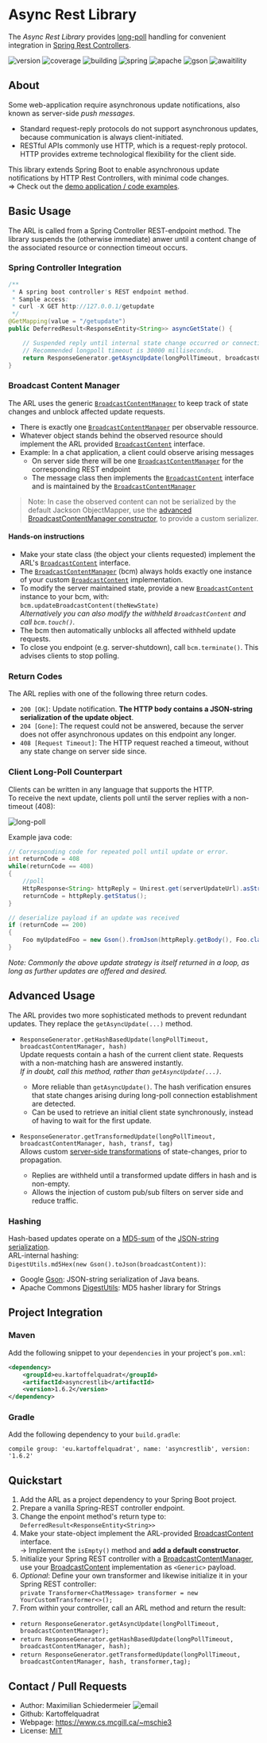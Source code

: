

# Async Rest Library

The *Async Rest Library* provides [long-poll](https://en.wikipedia.org/wiki/Push_technology#Long_polling) handling for convenient integration in [Spring Rest Controllers](https://spring.io/projects/spring-boot).  

![version](https://img.shields.io/badge/version-1.6.2-brightgreen)
![coverage](https://img.shields.io/badge/coverage-100%25-brightgreen)
![building](https://img.shields.io/badge/build-passing-brightgreen)
![spring](https://img.shields.io/badge/Spring%20Boot-2.1.7-blue)
![apache](https://img.shields.io/badge/Commons%20Codec-1.9-blue)
![gson](https://img.shields.io/badge/Gson-2.8.6-blue)
![awaitility](https://img.shields.io/badge/Awaitility-4.0.2-blue)


## About

Some web-application require asynchronous update notifications, also known as server-side *push messages*.

 * Standard request-reply protocols do not support asynchronous updates, because communication is always client-initiated.
 * RESTful APIs commonly use HTTP, which is a request-reply protocol. HTTP provides extreme technological flexibility for the client side.

This library extends Spring Boot to enable asynchronous update notifications by HTTP Rest Controllers, with minimal code changes.  
=> Check out the [demo application / code examples](https://github.com/kartoffelquadrat/AsyncRestDemo).

## Basic Usage

The ARL is called from a Spring Controller REST-endpoint method. The library suspends the (otherwise immediate) anwer until a content change of the associated resource or connection timeout occurs.  

### Spring Controller Integration
```java
/**
 * A spring boot controller's REST endpoint method.
 * Sample access:
 * curl -X GET http://127.0.0.1/getupdate
 */
@GetMapping(value = "/getupdate")
public DeferredResult<ResponseEntity<String>> asyncGetState() {

    // Suspended reply until internal state change occurred or connection has timed out.
    // Recommended longpoll timeout is 30000 milliseconds.
    return ResponseGenerator.getAsyncUpdate(longPollTimeout, broadcastContentManager);
}
```

### Broadcast Content Manager

The ARL uses the generic [```BroadcastContentManager```](https://kartoffelquadrat.github.io/AsyncRestLib/eu/kartoffelquadrat/asyncrestlib/BroadcastContentManager.html) to keep track of state changes and unblock affected update requests.  

 * There is exactly one [```BroadcastContentManager```](https://kartoffelquadrat.github.io/AsyncRestLib/eu/kartoffelquadrat/asyncrestlib/BroadcastContentManager.html) per observable ressource.
 * Whatever object stands behind the observed resource should implement the ARL provided [```BroadcastContent```](https://kartoffelquadrat.github.io/AsyncRestLib/eu/kartoffelquadrat/asyncrestlib/BroadcastContent.html) interface.
 * Example: In a chat application, a client could observe arising messages
    * On server side there will be one [```BroadcastContentManager```](https://kartoffelquadrat.github.io/AsyncRestLib/eu/kartoffelquadrat/asyncrestlib/BroadcastContentManager.html) for the corresponding REST endpoint
    * The message class then implements the [```BroadcastContent```](https://kartoffelquadrat.github.io/AsyncRestLib/eu/kartoffelquadrat/asyncrestlib/BroadcastContent.html) interface and is maintained by the [```BroadcastContentManager```](https://kartoffelquadrat.github.io/AsyncRestLib/eu/kartoffelquadrat/asyncrestlib/BroadcastContentManager.html)

 > Note: In case the observed content can not be serialized by the default Jackson ObjectMapper, use the [advanced BroadcastContentManager constructor](https://kartoffelquadrat.github.io/AsyncRestLib/eu/kartoffelquadrat/asyncrestlib/BroadcastContent.html), to provide a custom serializer.

#### Hands-on instructions

 * Make your state class (the object your clients requested) implement the ARL's [```BroadcastContent```](https://kartoffelquadrat.github.io/AsyncRestLib/eu/kartoffelquadrat/asyncrestlib/BroadcastContent.html) interface.
 * The [```BroadcastContentManager```](https://kartoffelquadrat.github.io/AsyncRestLib/eu/kartoffelquadrat/asyncrestlib/BroadcastContentManager.html) (bcm) always holds exactly one instance of your custom [```BroadcastContent```](https://kartoffelquadrat.github.io/AsyncRestLib/eu/kartoffelquadrat/asyncrestlib/BroadcastContent.html) implementation.
 * To modify the server maintained state, provide a new [```BroadcastContent```](https://kartoffelquadrat.github.io/AsyncRestLib/eu/kartoffelquadrat/asyncrestlib/BroadcastContent.html) instance to your bcm, with:  
```bcm.updateBroadcastContent(theNewState)```  
*Alternatively you can also modify the withheld ```BroadcastContent``` and call ```bcm.touch()```.*
 * The bcm then automatically unblocks all affected withheld update requests.
 * To close you endpoint (e.g. server-shutdown), call ```bcm.terminate()```. This advises clients to stop polling.

### Return Codes

The ARL replies with one of the following three return codes. 

 * ```200 [OK]```: Update notification. **The HTTP body contains a JSON-string serialization of the update object**.
 * ```204 [Gone]```: The request could not be answered, because the server does not offer asynchronous updates on this endpoint any longer.
 * ```408 [Request Timeout]```: The HTTP request reached a timeout, without any state change on server side since.

### Client Long-Poll Counterpart

Clients can be written in any language that supports the HTTP.  
To receive the next update, clients poll until the server replies with a non-timeout (408):

![long-poll](long-poll.png)

Example java code:

```java
// Corresponding code for repeated poll until update or error.
int returnCode = 408
while(returnCode == 408)
{
    //poll
    HttpResponse<String> httpReply = Unirest.get(serverUpdateUrl).asString();
    returnCode = httpReply.getStatus();
}

// deserialize payload if an update was received
if (returnCode == 200)
{
    Foo myUpdatedFoo = new Gson().fromJson(httpReply.getBody(), Foo.class));
}
```
*Note: Commonly the above update strategy is itself returned in a loop, as long as further updates are offered and desired.*


## Advanced Usage

The ARL provides two more sophisticated methods to prevent redundant updates. They replace the ```getAsyncUpdate(...)``` method.

 * ```ResponseGenerator.getHashBasedUpdate(longPollTimeout, broadcastContentManager, hash)```  
Update requests contain a hash of the current client state. Requests with a non-matching hash are answered instantly.  
*If in doubt, call this method, rather than ```getAsyncUpdate(...)```.*

   * More reliable than ```getAsyncUpdate()```. The hash verification ensures that state changes arising during long-poll connection establishment are detected.
   * Can be used to retrieve an initial client state synchronously, instead of having to wait for the first update.

 * ```ResponseGenerator.getTransformedUpdate(longPollTimeout, broadcastContentManager, hash, transf, tag)```  
Allows custom [server-side transformations](https://kartoffelquadrat.github.io/AsyncRestLib/eu/kartoffelquadrat/asyncrestlib/Transformer.html) of state-changes, prior to propagation. 
   * Replies are withheld until a transformed update differs in hash and is non-empty.
   * Allows the injection of custom pub/sub filters on server side and reduce traffic.

### Hashing

Hash-based updates operate on a [MD5-sum](https://en.wikipedia.org/wiki/MD5) of the [JSON-string serialization](https://en.wikipedia.org/wiki/JSON).  
ARL-internal hashing:  
```DigestUtils.md5Hex(new Gson().toJson(broadcastContent))```:

 * Google [Gson](https://mvnrepository.com/artifact/com.google.code.gson/gson/2.8.6): JSON-string serialization of Java beans.
 * Apache Commons [DigestUtils](https://mvnrepository.com/artifact/commons-codec/commons-codec/1.4): MD5 hasher library for Strings

## Project Integration

### Maven

Add the following snippet to your ```dependencies``` in your project's ```pom.xml```:

```xml
<dependency>
    <groupId>eu.kartoffelquadrat</groupId>
    <artifactId>asyncrestlib</artifactId>
    <version>1.6.2</version>
</dependency>
```

### Gradle

Add the following dependency to your ```build.gradle```:

```
compile group: 'eu.kartoffelquadrat', name: 'asyncrestlib', version: '1.6.2'
```

## Quickstart

 1. Add the ARL as a project dependency to your Spring Boot project.
 2. Prepare a vanilla Spring-REST controller endpoint.
 3. Change the enpoint method's return type to: ```DeferredResult<ResponseEntity<String>>```
 4. Make your state-object implement the ARL-provided [BroadcastContent](https://kartoffelquadrat.github.io/AsyncRestLib/eu/kartoffelquadrat/asyncrestlib/BroadcastContent.html) interface.  
-> Implement the ```isEmpty()``` method and **add a default constructor**.
 5. Initialize your Spring REST controller with a [BroadcastContentManager](https://kartoffelquadrat.github.io/AsyncRestLib/eu/kartoffelquadrat/asyncrestlib/BroadcastContentManager.html), use your [BroadcastContent](https://kartoffelquadrat.github.io/AsyncRestLib/eu/kartoffelquadrat/asyncrestlib/BroadcastContent.html) implementation as ```<Generic>``` payload.
 6. *Optional*: Define your own transformer and likewise initialize it in your Spring REST controller:  
```private Transformer<ChatMessage> transformer = new YourCustomTransformer<>();```
 7. From within your controller, call an ARL method and return the result:
   * ```return ResponseGenerator.getAsyncUpdate(longPollTimeout, broadcastContentManager);```
   * ```return ResponseGenerator.getHashBasedUpdate(longPollTimeout, broadcastContentManager, hash);```
   * ```return ResponseGenerator.getTransformedUpdate(longPollTimeout, broadcastContentManager, hash, transformer,tag);```

## Contact / Pull Requests

 * Author: Maximilian Schiedermeier ![email](email.png)
 * Github: Kartoffelquadrat
 * Webpage: https://www.cs.mcgill.ca/~mschie3
 * License: [MIT](https://opensource.org/licenses/MIT)
